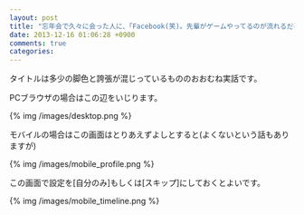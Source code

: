 ```yaml
---
layout: post
title: "忘年会で久々に会った人に、「Facebook(笑)。先輩がゲームやってるのが流れるだけなんで見ないです(笑)」と言われないための業界人としてのたしなみ"
date: 2013-12-16 01:06:28 +0900
comments: true
categories: 
---
```

タイトルは多少の脚色と誇張が混じっているもののおおむね実話です。

PCブラウザの場合はこの辺をいじります。

{% img /images/desktop.png %}

モバイルの場合はこの画面はとりあえずよしとすると(よくないという話もありますが)

{% img /images/mobile_profile.png %}

この画面で設定を[自分のみ]もしくは[スキップ]にしておくとよいです。

{% img /images/mobile_timeline.png %}
